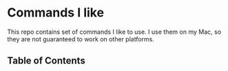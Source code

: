 # Commands I like

This repo contains set of commands I like to use. I use them on my Mac, so they are not guaranteed to work on other platforms.

## Table of Contents